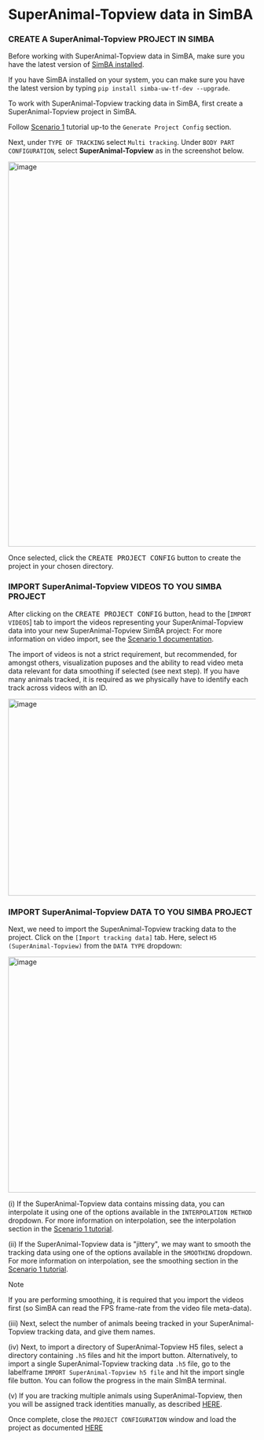 # SuperAnimal-Topview data in SimBA

### CREATE A SuperAnimal-Topview PROJECT IN SIMBA

Before working with SuperAnimal-Topview data in SimBA, make sure you have the latest version of [SimBA installed](https://github.com/sgoldenlab/simba/blob/master/docs/installation_new.md).

If you have SimBA installed on your system, you can make sure you have the latest version by typing `pip install simba-uw-tf-dev --upgrade`. 

To work with SuperAnimal-Topview  tracking data in SimBA, first create a SuperAnimal-Topview  project in SimBA. 

Follow [Scenario 1](https://github.com/sgoldenlab/simba/blob/master/docs/tutorial.md#step-1-generate-project-config) tutorial up-to the `Generate Project Config` section. 

Next, under `TYPE OF TRACKING` select `Multi tracking`. Under `BODY PART CONFIGURATION`, select **SuperAnimal-Topview** as in the screenshot below. 

<img width="693" height="782" alt="image" src="https://github.com/user-attachments/assets/a4505bf6-7ba3-4031-9857-bf3460fe0dc2" />

Once selected, click the <kbd>CREATE PROJECT CONFIG</kbd> button to create the project in your chosen directory. 

### IMPORT SuperAnimal-Topview VIDEOS TO YOU SIMBA PROJECT

After clicking on the <kbd>CREATE PROJECT CONFIG</kbd> button, head to the [`IMPORT VIDEOS`] tab to import the videos representing your SuperAnimal-Topview data into your new SuperAnimal-Topview SimBA project:
For more information on video import, see the [Scenario 1 documentation](https://github.com/sgoldenlab/simba/blob/master/docs/tutorial.md#step-1-generate-project-config). 

The import of videos is not a strict requirement, but recommended, for amongst others, visualization puposes and the ability to read video meta data relevant for data smoothing if selected (see next step). If you have many animals tracked, it is required as we physically have to identify each track across videos with an ID.

<img width="743" height="400" alt="image" src="https://github.com/user-attachments/assets/03182aff-189a-4b97-a69b-3b87bbf58be8" />

### IMPORT SuperAnimal-Topview DATA TO YOU SIMBA PROJECT

Next, we need to import the SuperAnimal-Topview tracking data to the project. Click on the `[Import tracking data]` tab. Here, select `H5 (SuperAnimal-Topview)` from the `DATA TYPE` dropdown:

<img width="699" height="479" alt="image" src="https://github.com/user-attachments/assets/2f220b72-b46c-47eb-8bf7-5aa6b22a7ff4" />

(i) If the SuperAnimal-Topview data contains missing data, you can interpolate it using one of the options available in the `INTERPOLATION METHOD` dropdown. For more information on interpolation, see the 
interpolation section in the [Scenario 1 tutorial](https://github.com/sgoldenlab/simba/blob/master/docs/Scenario1.md#to-import-multiple-dlc-csv-files).

(ii) If the SuperAnimal-Topview data is "jittery", we may want to smooth the tracking data using one of the options available in the `SMOOTHING` dropdown. For more information on interpolation, see the 
smoothing section in the [Scenario 1 tutorial](https://github.com/sgoldenlab/simba/blob/master/docs/Scenario1.md#to-import-multiple-dlc-csv-files).

>[!NOTE] 
> If you are performing smoothing, it is required that you import the videos first (so SimBA can read the FPS frame-rate from the video file meta-data).

(iii) Next, select the number of animals beeing tracked in your SuperAnimal-Topview tracking data, and give them names.

(iv) Next, to import a directory of SuperAnimal-Topview H5 files, select a directory containing `.h5` files and hit the import button. Alternatively, to import a single SuperAnimal-Topview tracking data `.h5` file, go to the labelframe
`IMPORT SuperAnimal-Topview h5 file` and hit the import single file button. You can follow the progress in the main SImBA terminal. 

(v) If you are tracking multiple animals using SuperAnimal-Topview, then you will be assigned track identities manually, as described [HERE](https://github.com/sgoldenlab/simba/blob/master/docs/Multi_animal_pose.md).

Once complete, close the `PROJECT CONFIGURATION` window and load the project as documented [HERE](https://github.com/sgoldenlab/simba/blob/master/docs/tutorial.md#step-1-load-project-config)










